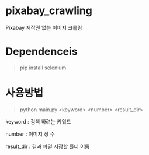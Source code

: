 # pixabay_crawling
Pixabay 저작권 없는 이미지 크롤링

# Dependenceis
> pip install selenium

# 사용방법
> python main.py \<keyword> \<number> <result_dir>


keyword : 검색 하려는 키워드

number : 이미지 장 수

result_dir : 결과 파일 저장할 폴더 이름


